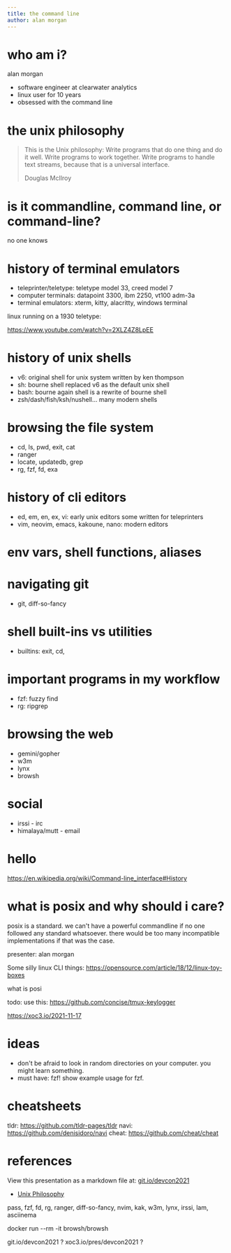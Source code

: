 ```yaml
---
title: the command line
author: alan morgan
---
```


# who am i?
alan morgan
- software engineer at clearwater analytics
- linux user for 10 years
- obsessed with the command line

# the unix philosophy
> This is the Unix philosophy: Write programs that do one thing and do it well.
> Write programs to work together. Write programs to handle text streams, because
> that is a universal interface.
>
> Douglas McIlroy

# is it commandline, command line, or command-line?
no one knows

# history of terminal emulators
- teleprinter/teletype: teletype model 33, creed model 7
- computer terminals: datapoint 3300, ibm 2250, vt100 adm-3a
- terminal emulators: xterm, kitty, alacritty, windows terminal

linux running on a 1930 teletype:

https://www.youtube.com/watch?v=2XLZ4Z8LpEE

# history of unix shells
- v6: original shell for unix system written by ken thompson
- sh: bourne shell replaced v6 as the default unix shell
- bash: bourne again shell is a rewrite of bourne shell
- zsh/dash/fish/ksh/nushell... many modern shells

# browsing the file system
- cd, ls, pwd, exit, cat
- ranger
- locate, updatedb, grep
- rg, fzf, fd, exa

# history of cli editors
- ed, em, en, ex, vi: early unix editors some written for teleprinters
- vim, neovim, emacs, kakoune, nano: modern editors

# env vars, shell functions, aliases

# navigating git
- git, diff-so-fancy

# shell built-ins vs utilities
- builtins: exit, cd, 

# important programs in my workflow
- fzf: fuzzy find
- rg: ripgrep

# browsing the web
- gemini/gopher
- w3m
- lynx
- browsh

# social
- irssi - irc
- himalaya/mutt - email

# hello

https://en.wikipedia.org/wiki/Command-line_interface#History

# what is posix and why should i care?
posix is a standard. we can't have a powerful commandline if no one followed any standard whatsoever. there would be too many incompatible implementations if that was the case.


presenter: alan morgan

Some silly linux CLI things:
https://opensource.com/article/18/12/linux-toy-boxes


what is posi

todo: use this: https://github.com/concise/tmux-keylogger

https://xoc3.io/2021-11-17

# ideas
- don't be afraid to look in random directories on your computer. you might learn something.
- must have: fzf! show example usage for fzf.

# cheatsheets
tldr:  https://github.com/tldr-pages/tldr
navi:  https://github.com/denisidoro/navi
cheat: https://github.com/cheat/cheat

# references
View this presentation as a markdown file at: [git.io/devcon2021](git.io/devcon2021)

- [Unix Philosophy](https://en.wikipedia.org/wiki/Unix_philosophy)


pass, fzf, fd, rg, ranger, diff-so-fancy, nvim, kak, w3m, lynx, irssi, lam, asciinema

docker run --rm -it browsh/browsh

git.io/devcon2021 ?
xoc3.io/pres/devcon2021 ?

